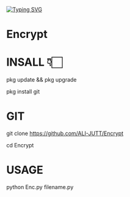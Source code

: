 [![Typing SVG](https://readme-typing-svg.herokuapp.com?color=63F79A&background=000000&lines=Welcome+To+Hard-Encyrpt)](https://git.io/typing-svg)


# Encrypt

# INSALL 👇🏻

pkg update && pkg upgrade

pkg install git


# GIT

git clone https://github.com/ALI-JUTT/Encrypt

cd Encrypt

# USAGE

python Enc.py filename.py
